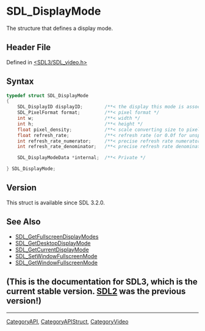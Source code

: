 # SDL_DisplayMode

The structure that defines a display mode.

## Header File

Defined in [<SDL3/SDL_video.h>](https://github.com/libsdl-org/SDL/blob/main/include/SDL3/SDL_video.h)

## Syntax

```c
typedef struct SDL_DisplayMode
{
    SDL_DisplayID displayID;        /**< the display this mode is associated with */
    SDL_PixelFormat format;         /**< pixel format */
    int w;                          /**< width */
    int h;                          /**< height */
    float pixel_density;            /**< scale converting size to pixels (e.g. a 1920x1080 mode with 2.0 scale would have 3840x2160 pixels) */
    float refresh_rate;             /**< refresh rate (or 0.0f for unspecified) */
    int refresh_rate_numerator;     /**< precise refresh rate numerator (or 0 for unspecified) */
    int refresh_rate_denominator;   /**< precise refresh rate denominator */

    SDL_DisplayModeData *internal;  /**< Private */

} SDL_DisplayMode;
```

## Version

This struct is available since SDL 3.2.0.

## See Also

- [SDL_GetFullscreenDisplayModes](SDL_GetFullscreenDisplayModes)
- [SDL_GetDesktopDisplayMode](SDL_GetDesktopDisplayMode)
- [SDL_GetCurrentDisplayMode](SDL_GetCurrentDisplayMode)
- [SDL_SetWindowFullscreenMode](SDL_SetWindowFullscreenMode)
- [SDL_GetWindowFullscreenMode](SDL_GetWindowFullscreenMode)


## (This is the documentation for SDL3, which is the current stable version. [SDL2](https://wiki.libsdl.org/SDL2/) was the previous version!)



----
[CategoryAPI](CategoryAPI), [CategoryAPIStruct](CategoryAPIStruct), [CategoryVideo](CategoryVideo)

